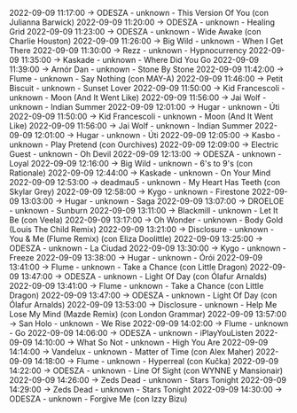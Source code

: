 2022-09-09 11:17:00 -> ODESZA - unknown - This Version Of You (con Julianna Barwick)
2022-09-09 11:20:00 -> ODESZA - unknown - Healing Grid
2022-09-09 11:23:00 -> ODESZA - unknown - Wide Awake (con Charlie Houston)
2022-09-09 11:26:00 -> Big Wild - unknown - When I Get There
2022-09-09 11:30:00 -> Rezz - unknown - Hypnocurrency
2022-09-09 11:35:00 -> Kaskade - unknown - Where Did You Go
2022-09-09 11:39:00 -> Arnór Dan - unknown - Stone By Stone
2022-09-09 11:42:00 -> Flume - unknown - Say Nothing (con MAY-A)
2022-09-09 11:46:00 -> Petit Biscuit - unknown - Sunset Lover
2022-09-09 11:50:00 -> Kid Francescoli - unknown - Moon (And It Went Like)
2022-09-09 11:56:00 -> Jai Wolf - unknown - Indian Summer
2022-09-09 12:01:00 -> Hugar - unknown - Úti
2022-09-09 11:50:00 -> Kid Francescoli - unknown - Moon (And It Went Like)
2022-09-09 11:56:00 -> Jai Wolf - unknown - Indian Summer
2022-09-09 12:01:00 -> Hugar - unknown - Úti
2022-09-09 12:05:00 -> Kasbo - unknown - Play Pretend (con Ourchives)
2022-09-09 12:09:00 -> Electric Guest - unknown - Oh Devil
2022-09-09 12:13:00 -> ODESZA - unknown - Loyal
2022-09-09 12:16:00 -> Big Wild - unknown - 6's to 9's (con Rationale)
2022-09-09 12:44:00 -> Kaskade - unknown - On Your Mind
2022-09-09 12:53:00 -> deadmau5 - unknown - My Heart Has Teeth (con Skylar Grey)
2022-09-09 12:58:00 -> Kygo - unknown - Firestone
2022-09-09 13:03:00 -> Hugar - unknown - Saga
2022-09-09 13:07:00 -> DROELOE - unknown - Sunburn
2022-09-09 13:11:00 -> Blackmill - unknown - Let It Be (con Veela)
2022-09-09 13:17:00 -> Oh Wonder - unknown - Body Gold (Louis The Child Remix)
2022-09-09 13:21:00 -> Disclosure - unknown - You & Me (Flume Remix) (con Eliza Doolittle)
2022-09-09 13:25:00 -> ODESZA - unknown - La Ciudad
2022-09-09 13:30:00 -> Kygo - unknown - Freeze
2022-09-09 13:38:00 -> Hugar - unknown - Órói
2022-09-09 13:41:00 -> Flume - unknown - Take a Chance (con Little Dragon)
2022-09-09 13:47:00 -> ODESZA - unknown - Light Of Day (con Ólafur Arnalds)
2022-09-09 13:41:00 -> Flume - unknown - Take a Chance (con Little Dragon)
2022-09-09 13:47:00 -> ODESZA - unknown - Light Of Day (con Ólafur Arnalds)
2022-09-09 13:53:00 -> Disclosure - unknown - Help Me Lose My Mind (Mazde Remix) (con London Grammar)
2022-09-09 13:57:00 -> San Holo - unknown - We Rise
2022-09-09 14:02:00 -> Flume - unknown - Go
2022-09-09 14:06:00 -> ODESZA - unknown - iPlayYouListen
2022-09-09 14:10:00 -> What So Not - unknown - High You Are
2022-09-09 14:14:00 -> Vandelux - unknown - Matter of Time (con Alex Maher)
2022-09-09 14:18:00 -> Flume - unknown - Hyperreal (con Kučka)
2022-09-09 14:22:00 -> ODESZA - unknown - Line Of Sight (con WYNNE y Mansionair)
2022-09-09 14:26:00 -> Zeds Dead - unknown - Stars Tonight
2022-09-09 14:29:00 -> Zeds Dead - unknown - Stars Tonight
2022-09-09 14:30:00 -> ODESZA - unknown - Forgive Me (con Izzy Bizu)
